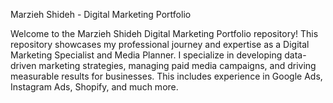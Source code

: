 Marzieh Shideh - Digital Marketing Portfolio

Welcome to the Marzieh Shideh Digital Marketing Portfolio repository! This repository showcases my professional journey and expertise as a Digital Marketing Specialist and Media Planner. I specialize in developing data-driven marketing strategies, managing paid media campaigns, and driving measurable results for businesses. This includes experience in Google Ads, Instagram Ads, Shopify, and much more.
